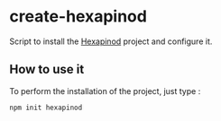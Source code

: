 # create-hexapinod

Script to install the [Hexapinod](https://github.com/cecric/hexapinod/) project and configure it.

## How to use it

To perform the installation of the project, just type :
```
npm init hexapinod
```